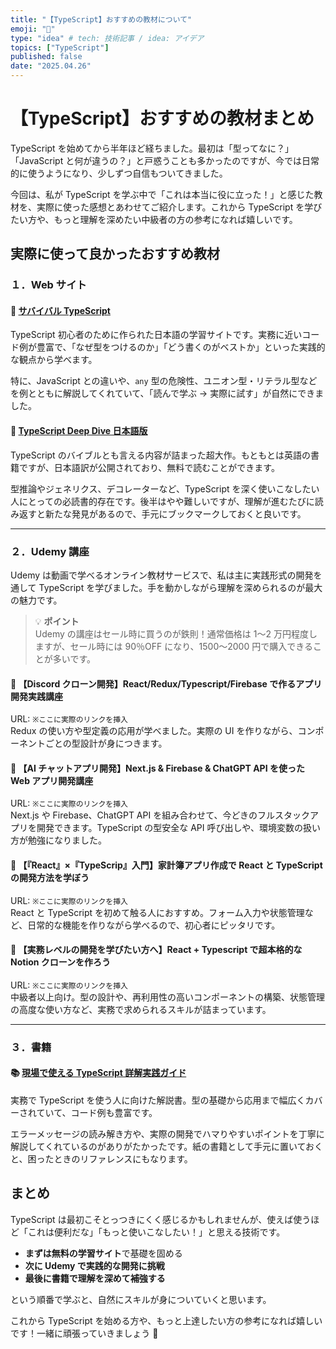 ```yaml
---
title: "【TypeScript】おすすめの教材について"
emoji: "🦖"
type: "idea" # tech: 技術記事 / idea: アイデア
topics: ["TypeScript"]
published: false
date: "2025.04.26"
---
```


# 【TypeScript】おすすめの教材まとめ

TypeScript を始めてから半年ほど経ちました。最初は「型ってなに？」「JavaScript と何が違うの？」と戸惑うことも多かったのですが、今では日常的に使うようになり、少しずつ自信もついてきました。

今回は、私が TypeScript を学ぶ中で「これは本当に役に立った！」と感じた教材を、実際に使った感想とあわせてご紹介します。これから TypeScript を学びたい方や、もっと理解を深めたい中級者の方の参考になれば嬉しいです。

## 実際に使って良かったおすすめ教材

### １．Web サイト

#### 🔹 [サバイバル TypeScript](https://typescriptbook.jp/)

TypeScript 初心者のために作られた日本語の学習サイトです。実務に近いコード例が豊富で、「なぜ型をつけるのか」「どう書くのがベストか」といった実践的な観点から学べます。

特に、JavaScript との違いや、`any` 型の危険性、ユニオン型・リテラル型などを例とともに解説してくれていて、「読んで学ぶ → 実際に試す」が自然にできました。

#### 🔹 [TypeScript Deep Dive 日本語版](https://typescript-jp.gitbook.io/deep-dive/)

TypeScript のバイブルとも言える内容が詰まった超大作。もともとは英語の書籍ですが、日本語訳が公開されており、無料で読むことができます。

型推論やジェネリクス、デコレーターなど、TypeScript を深く使いこなしたい人にとっての必読書的存在です。後半はやや難しいですが、理解が進むたびに読み返すと新たな発見があるので、手元にブックマークしておくと良いです。

---

### ２．Udemy 講座

Udemy は動画で学べるオンライン教材サービスで、私は主に実践形式の開発を通して TypeScript を学びました。手を動かしながら理解を深められるのが最大の魅力です。

> 💡 **ポイント**  
> Udemy の講座はセール時に買うのが鉄則！通常価格は 1〜2 万円程度しますが、セール時には 90％OFF になり、1500〜2000 円で購入できることが多いです。

#### 📘 【Discord クローン開発】React/Redux/Typescript/Firebase で作るアプリ開発実践講座

URL: `※ここに実際のリンクを挿入`  
Redux の使い方や型定義の応用が学べました。実際の UI を作りながら、コンポーネントごとの型設計が身につきます。

#### 📘 【AI チャットアプリ開発】Next.js & Firebase & ChatGPT API を使った Web アプリ開発講座

URL: `※ここに実際のリンクを挿入`  
Next.js や Firebase、ChatGPT API を組み合わせて、今どきのフルスタックアプリを開発できます。TypeScript の型安全な API 呼び出しや、環境変数の扱い方が勉強になりました。

#### 📘 【『React』×『TypeScrip』入門】家計簿アプリ作成で React と TypeScript の開発方法を学ぼう

URL: `※ここに実際のリンクを挿入`  
React と TypeScript を初めて触る人におすすめ。フォーム入力や状態管理など、日常的な機能を作りながら学べるので、初心者にピッタリです。

#### 📘 【実務レベルの開発を学びたい方へ】React + Typescript で超本格的な Notion クローンを作ろう

URL: `※ここに実際のリンクを挿入`  
中級者以上向け。型の設計や、再利用性の高いコンポーネントの構築、状態管理の高度な使い方など、実務で求められるスキルが詰まっています。

---

### ３．書籍

#### 📚 [現場で使える TypeScript 詳解実践ガイド](https://gihyo.jp/book/2022/978-4-297-12737-9)

実務で TypeScript を使う人に向けた解説書。型の基礎から応用まで幅広くカバーされていて、コード例も豊富です。

エラーメッセージの読み解き方や、実際の開発でハマりやすいポイントを丁寧に解説してくれているのがありがたかったです。紙の書籍として手元に置いておくと、困ったときのリファレンスにもなります。

## まとめ

TypeScript は最初こそとっつきにくく感じるかもしれませんが、使えば使うほど「これは便利だな」「もっと使いこなしたい！」と思える技術です。

- **まずは無料の学習サイト**で基礎を固める
- **次に Udemy で実践的な開発に挑戦**
- **最後に書籍で理解を深めて補強する**

という順番で学ぶと、自然にスキルが身についていくと思います。

これから TypeScript を始める方や、もっと上達したい方の参考になれば嬉しいです！一緒に頑張っていきましょう 💪
